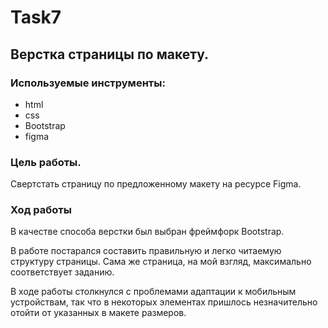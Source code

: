 # Task7
## Верстка страницы по макету.

### Используемые инструменты:
- html
- css
- Bootstrap
- figma

### Цель работы.

Свертстать страницу по предложенному макету на ресурсе Figma.

### Ход работы

В качестве способа верстки был выбран фреймфорк Bootstrap.

В работе постарался составить правильную и легко читаемую структуру страницы. Сама же страница, на мой взгляд, максимально соответствует заданию.


В ходе работы столкнулся с проблемами адаптации к мобильным устройствам, так что в некоторых элементах пришлось незначительно отойти от указанных в макете размеров.
